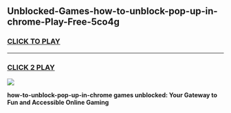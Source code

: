 
## Unblocked-Games-how-to-unblock-pop-up-in-chrome-Play-Free-5co4g
<h3>
<a href="https://premium76.site?title=how-to-unblock-pop-up-in-chrome&ref=10A">CLICK TO PLAY</a></h3>
<hr>

<h3>
<a href="https://premium76.site?title=how-to-unblock-pop-up-in-chrome&ref=10A">CLICK 2 PLAY</a>
  
</h3>

<a href="https://premium76.site?title=how-to-unblock-pop-up-in-chrome&ref=10A"><img src="https://clearcache.store/games.png"></a>


**how-to-unblock-pop-up-in-chrome games unblocked: Your Gateway to Fun and Accessible Online Gaming**
